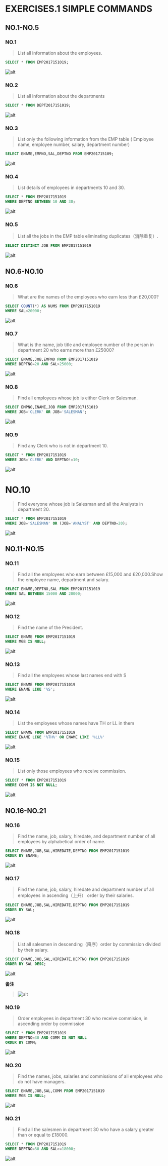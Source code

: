 # EXERCISES.1 SIMPLE COMMANDS

## NO.1-NO.5

### NO.1
> List all information about the employees.
```sql
SELECT * FROM EMP2017151019;
```
![alt](img/exe1_1.png)

### NO.2
> List all information about the departments
```sql
SELECT * FROM DEPT2017151019;
```
![alt](img/exe1_2.png)

### NO.3
> List only the following information from the EMP table ( Employee name, employee number, salary, department number)
```sql
SELECT ENAME,EMPNO,SAL,DEPTNO FROM EMP201715109;
```
![alt](img/exe1_3.png)

### NO.4
> List details of employees in departments 10 and 30.
```sql
SELECT * FROM EMP2017151019
WHERE DEPTNO BETWEEN 10 AND 30;
```
![alt](img/exe1_4.png)

### NO.5
> List all the jobs in the EMP table eliminating duplicates（消除重复）.
```sql
SELECT DISTINCT JOB FROM EMP2017151019
```
![alt](img/exe1_5.png)


## NO.6-NO.10

### NO.6
> What are the names of the employees who earn less than £20,000?
```sql
SELECT COUNT(*) AS NUMS FROM EMP2017151019
WHERE SAL<20000;
```
![alt](img/exe1_6.png)

### NO.7
> What is the name, job title and employee number of the person in department 20 who earns more than £25000?
```sql
SELECT ENAME,JOB,EMPNO FROM EMP2017151019
WHERE DEPTNO=20 AND SAL>25000;
```
![alt](img/exe1_8.png)

### NO.8
> Find all employees whose job is either Clerk or Salesman.
```sql
SELECT EMPNO,ENAME,JOB FROM EMP2017151019
WHERE JOB='CLERK' OR JOB='SALESMAN';
```
![alt](img/exe1_7.png)

### NO.9
> Find any Clerk who is not in department 10.
```sql
SELECT * FROM EMP2017151019
WHERE JOB='CLERK' AND DEPTNO!=10;
```
![alt](img/exe1_9.png)

# NO.10
> Find everyone whose job is Salesman and all the Analysts in department 20.
```sql
SELECT * FROM EMP2017151019
WHERE JOB='SALESMAN' OR (JOB='ANALYST' AND DEPTNO=20);
```
![alt](img/exe1_10.png)


## NO.11-NO.15

### NO.11
> Find all the employees who earn between £15,000 and £20,000.Show the employee name, department and salary.
```sql
SELECT ENAME,DEPTNO,SAL FROM EMP2017151019
WHERE SAL BETWEEN 15000 AND 20000;
```
![alt](img/exe1_11.png)

### NO.12
> Find the name of the President.
```sql
SELECT ENAME FROM EMP2017151019
WHERE MGB IS NULL;
```
![alt](img/exe1_12.png)

### NO.13
> Find all the employees whose last names end with S

```sql
SELECT ENAME FROM EMP2017151019
WHERE ENAME LIKE '%S';
```
![alt](img/exe1_13.png)

### NO.14
> List the employees whose names have TH or LL in them
```sql
SELECT ENAME FROM EMP2017151019
WHERE ENAME LIKE '%TH%' OR ENAME LIKE '%LL%'
```
![alt](img/exe1_14.png)

### NO.15
> List only those employees who receive commission.

```sql
SELECT * FROM EMP2017151019
WHERE COMM IS NOT NULL;
```
![alt](img/exe1_15.png)

## NO.16-NO.21

### NO.16
> Find the name, job, salary, hiredate, and department number of all employees by alphabetical order of name.

```sql
SELECT ENAME,JOB,SAL,HIREDATE,DEPTNO FROM EMP2017151019
ORDER BY ENAME;
```
![alt](img/exe1_16.png)

### NO.17
> Find the name, job, salary, hiredate and department number of all employees in ascending（上升） order by their salaries.

```sql
SELECT ENAME,JOB,SAL,HIREDATE,DEPTNO FROM EMP2017151019
ORDER BY SAL;
```
![alt](img/exe1_17.png)

### NO.18
> List all salesmen in descending（降序）order by commission divided by their salary.
```sql
SELECT ENAME,JOB,SAL,HIREDATE,DEPTNO FROM EMP2017151019
ORDER BY SAL DESC;
```
![alt](img/exe1_18.png)

**备注**
> ![alt](img/exe1_18.1.png)

### NO.19
> Order employees in department 30 who receive commision, in ascending order by commission
```sql
SELECT * FROM EMP2017151019
WHERE DEPTNO=30 AND COMM IS NOT NULL
ORDER BY COMM;
```
![alt](img/exe1_19.png)


### NO.20
> Find the names, jobs, salaries and commissions of all employees who do not have managers.
```sql
SELECT ENAME,JOB,SAL,COMM FROM EMP2017151019
WHERE MGB IS NULL;
```
![alt](img/exe1_20.png)

### NO.21
> Find all the salesmen in department 30 who have a salary greater than or equal to £18000.
```sql
SELECT * FROM EMP2017151019
WHERE DEPTNO=30 AND SAL>=18000;
```
![alt](img/exe1_21.png)
